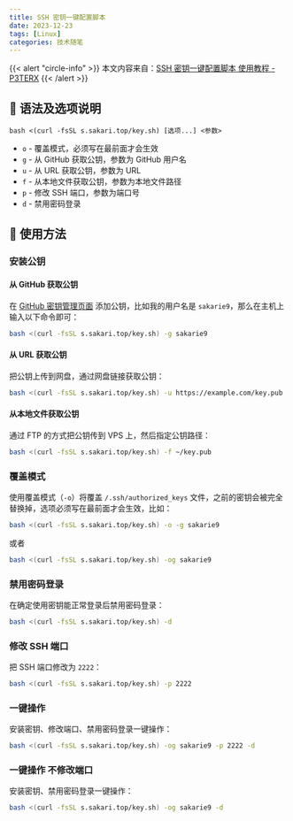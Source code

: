 ```yaml
---
title: SSH 密钥一键配置脚本
date: 2023-12-23
tags: [Linux]
categories: 技术随笔
---
```


{{< alert "circle-info" >}}
本文内容来自：[SSH 密钥一键配置脚本 使用教程 - P3TERX](https://p3terx.com/archives/ssh-key-installer.html)
{{< /alert >}}

## 📝 **语法及选项说明**

`bash <(curl -fsSL s.sakari.top/key.sh) [选项...] <参数>`

- `o` - 覆盖模式，必须写在最前面才会生效
- `g` - 从 GitHub 获取公钥，参数为 GitHub 用户名
- `u` - 从 URL 获取公钥，参数为 URL
- `f` - 从本地文件获取公钥，参数为本地文件路径
- `p` - 修改 SSH 端口，参数为端口号
- `d` - 禁用密码登录

## 🤗 **使用方法**

### 安装公钥

#### 从 GitHub 获取公钥

在 [GitHub 密钥管理页面](https://p3terx.com/go/aHR0cHM6Ly9naXRodWIuY29tL3NldHRpbmdzL2tleXM) 添加公钥，比如我的用户名是 `sakarie9`，那么在主机上输入以下命令即可：

```bash
bash <(curl -fsSL s.sakari.top/key.sh) -g sakarie9
```

#### 从 URL 获取公钥

把公钥上传到网盘，通过网盘链接获取公钥：

```bash
bash <(curl -fsSL s.sakari.top/key.sh) -u https://example.com/key.pub
```

#### 从本地文件获取公钥

通过 FTP 的方式把公钥传到 VPS 上，然后指定公钥路径：

```bash
bash <(curl -fsSL s.sakari.top/key.sh) -f ~/key.pub
```

### 覆盖模式

使用覆盖模式（`-o`）将覆盖 `/.ssh/authorized_keys` 文件，之前的密钥会被完全替换掉，选项必须写在最前面才会生效，比如：

```bash
bash <(curl -fsSL s.sakari.top/key.sh) -o -g sakarie9
```

或者

```bash
bash <(curl -fsSL s.sakari.top/key.sh) -og sakarie9
```

### 禁用密码登录

在确定使用密钥能正常登录后禁用密码登录：

```bash
bash <(curl -fsSL s.sakari.top/key.sh) -d
```

### 修改 SSH 端口

把 SSH 端口修改为 `2222`：

```bash
bash <(curl -fsSL s.sakari.top/key.sh) -p 2222
```

### 一键操作

安装密钥、修改端口、禁用密码登录一键操作：

```bash
bash <(curl -fsSL s.sakari.top/key.sh) -og sakarie9 -p 2222 -d
```

### 一键操作 不修改端口

安装密钥、禁用密码登录一键操作：

```bash
bash <(curl -fsSL s.sakari.top/key.sh) -og sakarie9 -d
```
